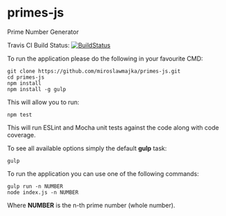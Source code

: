# primes-js
Prime Number Generator

Travis CI Build Status: [![BuildStatus](https://travis-ci.org/miroslawmajka/primes-js.svg?branch=master)](https://travis-ci.org/miroslawmajka/primes-js)

To run the application please do the following in your favourite CMD:
```
git clone https://github.com/miroslawmajka/primes-js.git
cd primes-js
npm install
npm install -g gulp
```

This will allow you to run:
```
npm test
```
This will run ESLint and Mocha unit tests against the code along with code coverage.

To see all available options simply the default **gulp** task:
```
gulp
```

To run the application you can use one of the following commands:
```
gulp run -n NUMBER
node index.js -n NUMBER
```
Where **NUMBER** is the n-th prime number (whole number).